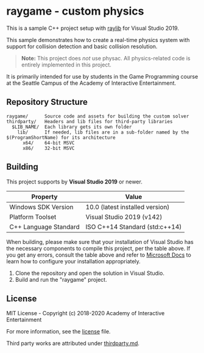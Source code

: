 # raygame - custom physics

This is a sample C++ project setup with [raylib][raylib] for Visual Studio 2019.

This sample demonstrates how to create a real-time physics system with support
for collision detection and basic collision resolution.

> **Note:** This project does _not_ use physac. All physics-related code is
> entirely implemented in this project.

It is primarily intended for use by students in the Game Programming course at
the Seattle Campus of the Academy of Interactive Entertainment.

[raylib]:https://github.com/raysan5/raylib
[raysan]:https://github.com/raysan5

## Repository Structure

```
raygame/      Source code and assets for building the custom solver
thirdparty/   Headers and lib files for third-party libraries
  $LIB_NAME/  Each library gets its own folder
    lib/      If needed, lib files are in a sub-folder named by the $(ProgramShortName) for its architecture
      x64/    64-bit MSVC
      x86/    32-bit MSVC
```

## Building

This project supports by **Visual Studio 2019** or newer.

**Property**          | **Value**
----------------------|--------------------------------
Windows SDK Version   | 10.0 (latest installed version)
Platform Toolset      | Visual Studio 2019 (v142)
C++ Language Standard | ISO C++14 Standard (std:c++14)

When building, please make sure that your installation of Visual Studio has
the necessary components to compile this project, per the table above. If
you get any errors, consult the table above and refer to [Microsoft Docs][msft-modify]
to learn how to configure your installation appropriately.

[msft-modify]:https://docs.microsoft.com/en-us/visualstudio/install/modify-visual-studio?view=vs-2019

1. Clone the repository and open the solution in Visual Studio.
2. Build and run the "raygame" project.

## License

MIT License - Copyright (c) 2018-2020 Academy of Interactive Entertainment

For more information, see the [license][lic] file.

Third party works are attributed under [thirdparty.md][3p].

[lic]:license.md
[3p]:thirdparty.md
[raylib]:https://github.com/raysan5/raylib
